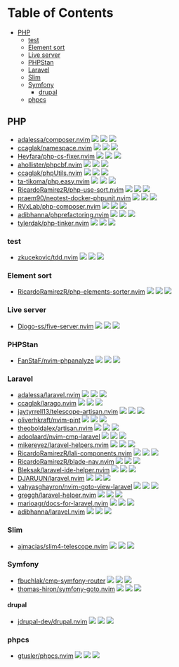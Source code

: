 # Table of Contents

<!-- toc -->

- [PHP](#php)
  - [test](#test)
  - [Element sort](#element-sort)
  - [Live server](#live-server)
  - [PHPStan](#phpstan)
  - [Laravel](#laravel)
  - [Slim](#slim)
  - [Symfony](#symfony)
    - [drupal](#drupal)
  - [phpcs](#phpcs)

<!-- tocstop -->

## PHP

- [adalessa/composer.nvim](https://github.com/adalessa/composer.nvim) ![](https://img.shields.io/github/stars/adalessa/composer.nvim) ![](https://img.shields.io/github/last-commit/adalessa/composer.nvim) ![](https://img.shields.io/github/commit-activity/y/adalessa/composer.nvim)
- [ccaglak/namespace.nvim](https://github.com/ccaglak/namespace.nvim) ![](https://img.shields.io/github/stars/ccaglak/namespace.nvim) ![](https://img.shields.io/github/last-commit/ccaglak/namespace.nvim) ![](https://img.shields.io/github/commit-activity/y/ccaglak/namespace.nvim)
- [Heyfara/php-cs-fixer.nvim](https://github.com/Heyfara/php-cs-fixer.nvim) ![](https://img.shields.io/github/stars/Heyfara/php-cs-fixer.nvim) ![](https://img.shields.io/github/last-commit/Heyfara/php-cs-fixer.nvim) ![](https://img.shields.io/github/commit-activity/y/Heyfara/php-cs-fixer.nvim)
- [ahollister/phpcbf.nvim](https://github.com/ahollister/phpcbf.nvim) ![](https://img.shields.io/github/stars/ahollister/phpcbf.nvim) ![](https://img.shields.io/github/last-commit/ahollister/phpcbf.nvim) ![](https://img.shields.io/github/commit-activity/y/ahollister/phpcbf.nvim)
- [ccaglak/phpUtils.nvim](https://github.com/ccaglak/phpUtils.nvim) ![](https://img.shields.io/github/stars/ccaglak/phpUtils.nvim) ![](https://img.shields.io/github/last-commit/ccaglak/phpUtils.nvim) ![](https://img.shields.io/github/commit-activity/y/ccaglak/phpUtils.nvim)
- [ta-tikoma/php.easy.nvim](https://github.com/ta-tikoma/php.easy.nvim) ![](https://img.shields.io/github/stars/ta-tikoma/php.easy.nvim) ![](https://img.shields.io/github/last-commit/ta-tikoma/php.easy.nvim) ![](https://img.shields.io/github/commit-activity/y/ta-tikoma/php.easy.nvim)
- [RicardoRamirezR/php-use-sort.nvim](https://github.com/RicardoRamirezR/php-use-sort.nvim) ![](https://img.shields.io/github/stars/RicardoRamirezR/php-use-sort.nvim) ![](https://img.shields.io/github/last-commit/RicardoRamirezR/php-use-sort.nvim) ![](https://img.shields.io/github/commit-activity/y/RicardoRamirezR/php-use-sort.nvim)
- [praem90/neotest-docker-phpunit.nvim](https://github.com/praem90/neotest-docker-phpunit.nvim) ![](https://img.shields.io/github/stars/praem90/neotest-docker-phpunit.nvim) ![](https://img.shields.io/github/last-commit/praem90/neotest-docker-phpunit.nvim) ![](https://img.shields.io/github/commit-activity/y/praem90/neotest-docker-phpunit.nvim)
- [RVxLab/php-composer.nvim](https://github.com/RVxLab/php-composer.nvim) ![](https://img.shields.io/github/stars/RVxLab/php-composer.nvim) ![](https://img.shields.io/github/last-commit/RVxLab/php-composer.nvim) ![](https://img.shields.io/github/commit-activity/y/RVxLab/php-composer.nvim)
- [adibhanna/phprefactoring.nvim](https://github.com/adibhanna/phprefactoring.nvim) ![](https://img.shields.io/github/stars/adibhanna/phprefactoring.nvim) ![](https://img.shields.io/github/last-commit/adibhanna/phprefactoring.nvim) ![](https://img.shields.io/github/commit-activity/y/adibhanna/phprefactoring.nvim)
- [tylerdak/php-tinker.nvim](https://github.com/tylerdak/php-tinker.nvim) ![](https://img.shields.io/github/stars/tylerdak/php-tinker.nvim) ![](https://img.shields.io/github/last-commit/tylerdak/php-tinker.nvim) ![](https://img.shields.io/github/commit-activity/y/tylerdak/php-tinker.nvim)

### test

- [zkucekovic/tdd.nvim](https://github.com/zkucekovic/tdd.nvim) ![](https://img.shields.io/github/stars/zkucekovic/tdd.nvim) ![](https://img.shields.io/github/last-commit/zkucekovic/tdd.nvim) ![](https://img.shields.io/github/commit-activity/y/zkucekovic/tdd.nvim)

### Element sort

- [RicardoRamirezR/php-elements-sorter.nvim](https://github.com/RicardoRamirezR/php-elements-sorter.nvim) ![](https://img.shields.io/github/stars/RicardoRamirezR/php-elements-sorter.nvim) ![](https://img.shields.io/github/last-commit/RicardoRamirezR/php-elements-sorter.nvim) ![](https://img.shields.io/github/commit-activity/y/RicardoRamirezR/php-elements-sorter.nvim)

### Live server

- [Diogo-ss/five-server.nvim](https://github.com/Diogo-ss/five-server.nvim) ![](https://img.shields.io/github/stars/Diogo-ss/five-server.nvim) ![](https://img.shields.io/github/last-commit/Diogo-ss/five-server.nvim) ![](https://img.shields.io/github/commit-activity/y/Diogo-ss/five-server.nvim)

### PHPStan

- [FanStaF/nvim-phpanalyze](https://github.com/FanStaF/nvim-phpanalyze) ![](https://img.shields.io/github/stars/FanStaF/nvim-phpanalyze) ![](https://img.shields.io/github/last-commit/FanStaF/nvim-phpanalyze) ![](https://img.shields.io/github/commit-activity/y/FanStaF/nvim-phpanalyze)

### Laravel

- [adalessa/laravel.nvim](https://github.com/adalessa/laravel.nvim) ![](https://img.shields.io/github/stars/adalessa/laravel.nvim) ![](https://img.shields.io/github/last-commit/adalessa/laravel.nvim) ![](https://img.shields.io/github/commit-activity/y/adalessa/laravel.nvim)
- [ccaglak/larago.nvim](https://github.com/ccaglak/larago.nvim) ![](https://img.shields.io/github/stars/ccaglak/larago.nvim) ![](https://img.shields.io/github/last-commit/ccaglak/larago.nvim) ![](https://img.shields.io/github/commit-activity/y/ccaglak/larago.nvim)
- [jaytyrrell13/telescope-artisan.nvim](https://github.com/jaytyrrell13/telescope-artisan.nvim) ![](https://img.shields.io/github/stars/jaytyrrell13/telescope-artisan.nvim) ![](https://img.shields.io/github/last-commit/jaytyrrell13/telescope-artisan.nvim) ![](https://img.shields.io/github/commit-activity/y/jaytyrrell13/telescope-artisan.nvim)
- [oliverhkraft/nvim-pint](https://github.com/oliverhkraft/nvim-pint) ![](https://img.shields.io/github/stars/oliverhkraft/nvim-pint) ![](https://img.shields.io/github/last-commit/oliverhkraft/nvim-pint) ![](https://img.shields.io/github/commit-activity/y/oliverhkraft/nvim-pint)
- [theoboldalex/artisan.nvim](https://github.com/theoboldalex/artisan.nvim) ![](https://img.shields.io/github/stars/theoboldalex/artisan.nvim) ![](https://img.shields.io/github/last-commit/theoboldalex/artisan.nvim) ![](https://img.shields.io/github/commit-activity/y/theoboldalex/artisan.nvim)
- [adoolaard/nvim-cmp-laravel](https://github.com/adoolaard/nvim-cmp-laravel) ![](https://img.shields.io/github/stars/adoolaard/nvim-cmp-laravel) ![](https://img.shields.io/github/last-commit/adoolaard/nvim-cmp-laravel) ![](https://img.shields.io/github/commit-activity/y/adoolaard/nvim-cmp-laravel)
- [mikereyez/laravel-helpers.nvim](https://github.com/mikereyez/laravel-helpers.nvim) ![](https://img.shields.io/github/stars/mikereyez/laravel-helpers.nvim) ![](https://img.shields.io/github/last-commit/mikereyez/laravel-helpers.nvim) ![](https://img.shields.io/github/commit-activity/y/mikereyez/laravel-helpers.nvim)
- [RicardoRamirezR/lali-components.nvim](https://github.com/RicardoRamirezR/lali-components.nvim) ![](https://img.shields.io/github/stars/RicardoRamirezR/lali-components.nvim) ![](https://img.shields.io/github/last-commit/RicardoRamirezR/lali-components.nvim) ![](https://img.shields.io/github/commit-activity/y/RicardoRamirezR/lali-components.nvim)
- [RicardoRamirezR/blade-nav.nvim](https://github.com/RicardoRamirezR/blade-nav.nvim) ![](https://img.shields.io/github/stars/RicardoRamirezR/blade-nav.nvim) ![](https://img.shields.io/github/last-commit/RicardoRamirezR/blade-nav.nvim) ![](https://img.shields.io/github/commit-activity/y/RicardoRamirezR/blade-nav.nvim)
- [Bleksak/laravel-ide-helper.nvim](https://github.com/Bleksak/laravel-ide-helper.nvim) ![](https://img.shields.io/github/stars/Bleksak/laravel-ide-helper.nvim) ![](https://img.shields.io/github/last-commit/Bleksak/laravel-ide-helper.nvim) ![](https://img.shields.io/github/commit-activity/y/Bleksak/laravel-ide-helper.nvim)
- [DJARUUN/laravel.nvim](https://github.com/DJARUUN/laravel.nvim) ![](https://img.shields.io/github/stars/DJARUUN/laravel.nvim) ![](https://img.shields.io/github/last-commit/DJARUUN/laravel.nvim) ![](https://img.shields.io/github/commit-activity/y/DJARUUN/laravel.nvim)
- [yahyasghayron/nvim-goto-view-laravel](https://github.com/yahyasghayron/nvim-goto-view-laravel) ![](https://img.shields.io/github/stars/yahyasghayron/nvim-goto-view-laravel) ![](https://img.shields.io/github/last-commit/yahyasghayron/nvim-goto-view-laravel) ![](https://img.shields.io/github/commit-activity/y/yahyasghayron/nvim-goto-view-laravel)
- [greggh/laravel-helper.nvim](https://github.com/greggh/laravel-helper.nvim) ![](https://img.shields.io/github/stars/greggh/laravel-helper.nvim) ![](https://img.shields.io/github/last-commit/greggh/laravel-helper.nvim) ![](https://img.shields.io/github/commit-activity/y/greggh/laravel-helper.nvim)
- [marioagr/docs-for-laravel.nvim](https://github.com/marioagr/docs-for-laravel.nvim) ![](https://img.shields.io/github/stars/marioagr/docs-for-laravel.nvim) ![](https://img.shields.io/github/last-commit/marioagr/docs-for-laravel.nvim) ![](https://img.shields.io/github/commit-activity/y/marioagr/docs-for-laravel.nvim)
- [adibhanna/laravel.nvim](https://github.com/adibhanna/laravel.nvim) ![](https://img.shields.io/github/stars/adibhanna/laravel.nvim) ![](https://img.shields.io/github/last-commit/adibhanna/laravel.nvim) ![](https://img.shields.io/github/commit-activity/y/adibhanna/laravel.nvim)

### Slim

- [ajmacias/slim4-telescope.nvim](https://github.com/ajmacias/slim4-telescope.nvim) ![](https://img.shields.io/github/stars/ajmacias/slim4-telescope.nvim) ![](https://img.shields.io/github/last-commit/ajmacias/slim4-telescope.nvim) ![](https://img.shields.io/github/commit-activity/y/ajmacias/slim4-telescope.nvim)

### Symfony

- [fbuchlak/cmp-symfony-router](https://github.com/fbuchlak/cmp-symfony-router) ![](https://img.shields.io/github/stars/fbuchlak/cmp-symfony-router) ![](https://img.shields.io/github/last-commit/fbuchlak/cmp-symfony-router) ![](https://img.shields.io/github/commit-activity/y/fbuchlak/cmp-symfony-router)
- [thomas-hiron/symfony-goto.nvim](https://github.com/thomas-hiron/symfony-goto.nvim) ![](https://img.shields.io/github/stars/thomas-hiron/symfony-goto.nvim) ![](https://img.shields.io/github/last-commit/thomas-hiron/symfony-goto.nvim) ![](https://img.shields.io/github/commit-activity/y/thomas-hiron/symfony-goto.nvim)

#### drupal

- [jdrupal-dev/drupal.nvim](https://github.com/jdrupal-dev/drupal.nvim) ![](https://img.shields.io/github/stars/jdrupal-dev/drupal.nvim) ![](https://img.shields.io/github/last-commit/jdrupal-dev/drupal.nvim) ![](https://img.shields.io/github/commit-activity/y/jdrupal-dev/drupal.nvim)

### phpcs

- [gtusler/phpcs.nvim](https://github.com/gtusler/phpcs.nvim) ![](https://img.shields.io/github/stars/gtusler/phpcs.nvim) ![](https://img.shields.io/github/last-commit/gtusler/phpcs.nvim) ![](https://img.shields.io/github/commit-activity/y/gtusler/phpcs.nvim)
